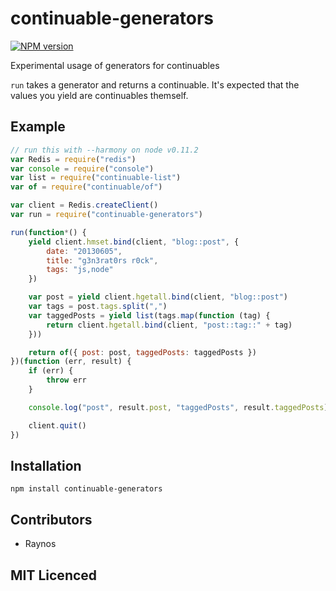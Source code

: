 # continuable-generators

<!-- [![browser support][5]][6] -->

<!-- [![build status][1]][2] [![NPM version][7]][8] [![dependency status][3]][4] -->

[![NPM version](https://badge.fury.io/js/after.png)](http://badge.fury.io/js/after)

Experimental usage of generators for continuables

`run` takes a generator and returns a continuable. It's expected that
    the values you yield are continuables themself.

## Example

```js
// run this with --harmony on node v0.11.2
var Redis = require("redis")
var console = require("console")
var list = require("continuable-list")
var of = require("continuable/of")

var client = Redis.createClient()
var run = require("continuable-generators")

run(function*() {
    yield client.hmset.bind(client, "blog::post", {
        date: "20130605",
        title: "g3n3rat0rs r0ck",
        tags: "js,node"
    })

    var post = yield client.hgetall.bind(client, "blog::post")
    var tags = post.tags.split(",")
    var taggedPosts = yield list(tags.map(function (tag) {
        return client.hgetall.bind(client, "post::tag::" + tag)
    }))

    return of({ post: post, taggedPosts: taggedPosts })
})(function (err, result) {
    if (err) {
        throw err
    }

    console.log("post", result.post, "taggedPosts", result.taggedPosts)

    client.quit()
})
```

## Installation

`npm install continuable-generators`

## Contributors

 - Raynos

## MIT Licenced

  [1]: https://secure.travis-ci.org/Raynos/continuable-generators.png
  [2]: https://travis-ci.org/Raynos/continuable-generators
  [3]: https://david-dm.org/Raynos/continuable-generators.png
  [4]: https://david-dm.org/Raynos/continuable-generators
  [5]: https://ci.testling.com/Raynos/continuable-generators.png
  [6]: https://ci.testling.com/Raynos/continuable-generators
  [7]: https://badge.fury.io/js/continuable-generators.png
  [8]: https://badge.fury.io/js/continuable-generators
